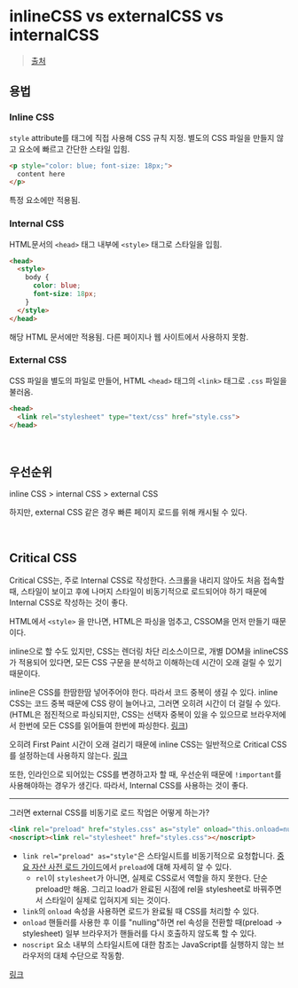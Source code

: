 # inlineCSS vs externalCSS vs internalCSS

> [출처](https://www.hostinger.com/tutorials/difference-between-inline-external-and-internal-css)

## 용법

### Inline CSS

`style` attribute를 태그에 직접 사용해 CSS 규칙 지정. 별도의 CSS 파일을 만들지 않고 요소에 빠르고 간단한 스타일 입힘.

```html
<p style="color: blue; font-size: 18px;">
  content here
</p>
```

특정 요소에만 적용됨.

### Internal CSS

HTML문서의 `<head>` 태그 내부에 `<style>` 태그로 스타일을 입힘.

```html
<head>
  <style>
    body {
      color: blue;
      font-size: 18px;      
    }
  </style>  
</head>
```

해당 HTML 문서에만 적용됨. 다른 페이지나 웹 사이트에서 사용하지 못함.

### External CSS

CSS 파일을 별도의 파일로 만들어, HTML `<head>` 태그의 `<link>` 태그로 `.css` 파일을 불러옴.

```html
<head>
  <link rel="stylesheet" type="text/css" href="style.css">
</head>
```

<br/>

## 우선순위

inline CSS > internal CSS > external CSS

하지만, external CSS 같은 경우 빠른 페이지 로드를 위해 캐시될 수 있다.

<br/>

## Critical CSS

Critical CSS는, 주로 Internal CSS로 작성한다. 스크롤을 내리지 않아도 처음 접속할 때, 스타일이 보이고 후에 나머지 스타일이 비동기적으로 로드되어야 하기 때문에 Internal CSS로 작성하는 것이 좋다.

HTML에서 `<style>` 을 만나면, HTML은 파싱을 멈추고, CSSOM을 먼저 만들기 때문이다.

inline으로 할 수도 있지만, CSS는 렌더링 차단 리소스이므로, 개별 DOM을 inlineCSS가 적용되어 있다면, 모든 CSS 구문을 분석하고 이해하는데 시간이 오래 걸릴 수 있기 때문이다.

inline은 CSS를 한땀한땀 넣어주어야 한다. 따라서 코드 중복이 생길 수 있다. inline CSS는 코드 중복 때문에 CSS 량이 늘어나고, 그러면 오히려 시간이 더 걸릴 수 있다. (HTML은 점진적으로 파싱되지만, CSS는 선택자 중복이 있을 수 있으므로 브라우저에서 한번에 모든 CSS를 읽어들여 한번에 파싱한다. [링크](https://nitropack.io/blog/post/critical-rendering-path-optimization))

오히려 First Paint 시간이 오래 걸리기 때문에 inline CSS는 일반적으로 Critical CSS 를 설정하는데 사용하지 않는다. [링크](https://blog.logrocket.com/improve-site-performance-inlining-css/)

또한, 인라인으로 되어있는 CSS를 변경하고자 할 때, 우선순위 때문에 `!important`를 사용해야하는 경우가 생긴다. 따라서, Internal CSS를 사용하는 것이 좋다.

---

그러면 external CSS를 비동기로 로드 작업은 어떻게 하는가?

```html
<link rel="preload" href="styles.css" as="style" onload="this.onload=null;this.rel='stylesheet'">
<noscript><link rel="stylesheet" href="styles.css"></noscript>
```

- `link rel="preload" as="style"`은 스타일시트를 비동기적으로 요청합니다. [중요 자산 사전 로드 가이드](https://web.dev/preload-critical-assets)에서 `preload`에 대해 자세히 알 수 있다.
  - `rel`이 `stylesheet`가 아니면, 실제로 CSS로서 역할을 하지 못한다. 단순 preload만 해옴. 그리고 load가 완료된 시점에 rel을 stylesheet로 바꿔주면서 스타일이 실제로 입혀지게 되는 것이다.
- `link`의 `onload` 속성을 사용하면 로드가 완료될 때 CSS를 처리할 수 있다.
- `onload` 핸들러를 사용한 후 이를 "nulling"하면 rel 속성을 전환할 때(preload -> stylesheet) 일부 브라우저가 핸들러를 다시 호출하지 않도록 할 수 있다.
- `noscript` 요소 내부의 스타일시트에 대한 참조는 JavaScript를 실행하지 않는 브라우저의 대체 수단으로 작동함.

[링크](https://web.dev/i18n/ko/defer-non-critical-css/#%EC%B5%9C%EC%A0%81%ED%99%94)

